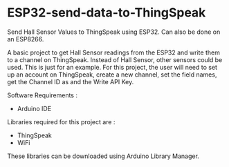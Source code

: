 # ESP32-send-data-to-ThingSpeak
Send Hall Sensor Values to ThingSpeak using ESP32.
Can also be done on an ESP8266.

A basic project to get Hall Sensor readings from the ESP32 and write them to a channel on ThingSpeak. Instead of Hall Sensor, other sensors could be used. This is just for an example.
For this project, the user will need to set up an account on ThingSpeak, create a new channel, set the field names, get the Channel ID as and the Write API Key.

Software Requirements :
* Arduino IDE

Libraries required for this project are :
* ThingSpeak
* WiFi

These libraries can be downloaded using Arduino Library Manager. 
